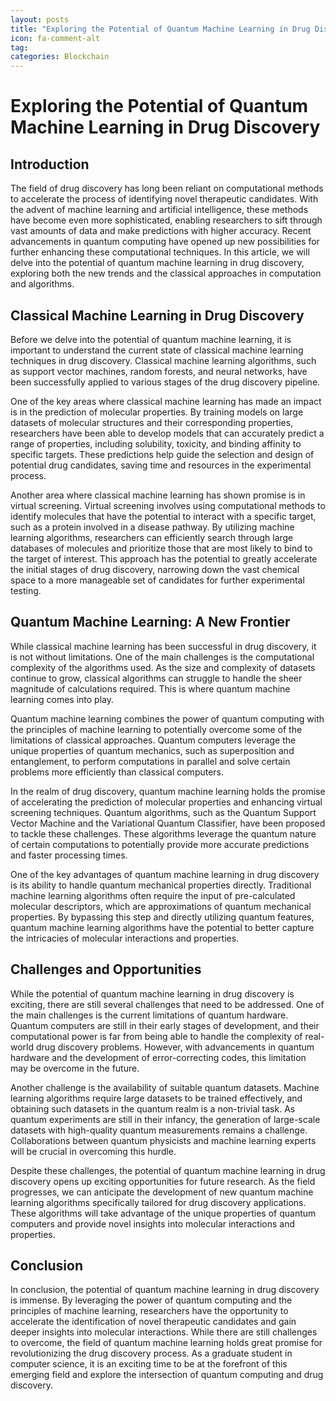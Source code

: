 ```yaml
---
layout: posts
title: "Exploring the Potential of Quantum Machine Learning in Drug Discovery"
icon: fa-comment-alt
tag:      
categories: Blockchain
---
```



# Exploring the Potential of Quantum Machine Learning in Drug Discovery

## Introduction

The field of drug discovery has long been reliant on computational methods to accelerate the process of identifying novel therapeutic candidates. With the advent of machine learning and artificial intelligence, these methods have become even more sophisticated, enabling researchers to sift through vast amounts of data and make predictions with higher accuracy. Recent advancements in quantum computing have opened up new possibilities for further enhancing these computational techniques. In this article, we will delve into the potential of quantum machine learning in drug discovery, exploring both the new trends and the classical approaches in computation and algorithms.

## Classical Machine Learning in Drug Discovery

Before we delve into the potential of quantum machine learning, it is important to understand the current state of classical machine learning techniques in drug discovery. Classical machine learning algorithms, such as support vector machines, random forests, and neural networks, have been successfully applied to various stages of the drug discovery pipeline.

One of the key areas where classical machine learning has made an impact is in the prediction of molecular properties. By training models on large datasets of molecular structures and their corresponding properties, researchers have been able to develop models that can accurately predict a range of properties, including solubility, toxicity, and binding affinity to specific targets. These predictions help guide the selection and design of potential drug candidates, saving time and resources in the experimental process.

Another area where classical machine learning has shown promise is in virtual screening. Virtual screening involves using computational methods to identify molecules that have the potential to interact with a specific target, such as a protein involved in a disease pathway. By utilizing machine learning algorithms, researchers can efficiently search through large databases of molecules and prioritize those that are most likely to bind to the target of interest. This approach has the potential to greatly accelerate the initial stages of drug discovery, narrowing down the vast chemical space to a more manageable set of candidates for further experimental testing.

## Quantum Machine Learning: A New Frontier

While classical machine learning has been successful in drug discovery, it is not without limitations. One of the main challenges is the computational complexity of the algorithms used. As the size and complexity of datasets continue to grow, classical algorithms can struggle to handle the sheer magnitude of calculations required. This is where quantum machine learning comes into play.

Quantum machine learning combines the power of quantum computing with the principles of machine learning to potentially overcome some of the limitations of classical approaches. Quantum computers leverage the unique properties of quantum mechanics, such as superposition and entanglement, to perform computations in parallel and solve certain problems more efficiently than classical computers.

In the realm of drug discovery, quantum machine learning holds the promise of accelerating the prediction of molecular properties and enhancing virtual screening techniques. Quantum algorithms, such as the Quantum Support Vector Machine and the Variational Quantum Classifier, have been proposed to tackle these challenges. These algorithms leverage the quantum nature of certain computations to potentially provide more accurate predictions and faster processing times.

One of the key advantages of quantum machine learning in drug discovery is its ability to handle quantum mechanical properties directly. Traditional machine learning algorithms often require the input of pre-calculated molecular descriptors, which are approximations of quantum mechanical properties. By bypassing this step and directly utilizing quantum features, quantum machine learning algorithms have the potential to better capture the intricacies of molecular interactions and properties.

## Challenges and Opportunities

While the potential of quantum machine learning in drug discovery is exciting, there are still several challenges that need to be addressed. One of the main challenges is the current limitations of quantum hardware. Quantum computers are still in their early stages of development, and their computational power is far from being able to handle the complexity of real-world drug discovery problems. However, with advancements in quantum hardware and the development of error-correcting codes, this limitation may be overcome in the future.

Another challenge is the availability of suitable quantum datasets. Machine learning algorithms require large datasets to be trained effectively, and obtaining such datasets in the quantum realm is a non-trivial task. As quantum experiments are still in their infancy, the generation of large-scale datasets with high-quality quantum measurements remains a challenge. Collaborations between quantum physicists and machine learning experts will be crucial in overcoming this hurdle.

Despite these challenges, the potential of quantum machine learning in drug discovery opens up exciting opportunities for future research. As the field progresses, we can anticipate the development of new quantum machine learning algorithms specifically tailored for drug discovery applications. These algorithms will take advantage of the unique properties of quantum computers and provide novel insights into molecular interactions and properties.

## Conclusion

In conclusion, the potential of quantum machine learning in drug discovery is immense. By leveraging the power of quantum computing and the principles of machine learning, researchers have the opportunity to accelerate the identification of novel therapeutic candidates and gain deeper insights into molecular interactions. While there are still challenges to overcome, the field of quantum machine learning holds great promise for revolutionizing the drug discovery process. As a graduate student in computer science, it is an exciting time to be at the forefront of this emerging field and explore the intersection of quantum computing and drug discovery.
